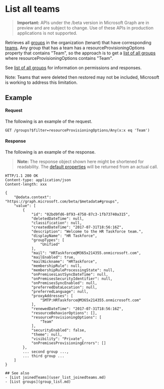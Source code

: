 # List all teams

> **Important:** APIs under the /beta version in Microsoft Graph are in preview and are subject to change. Use of these APIs in production applications is not supported.

Retrieves all [groups](../resources/group.md) in the organization (tenant) that have corresponding [teams](../resources/team.md). 
Any group that has a team has a resourceProvisioningOptions property that contains "Team", 
so the approach is to get a [list of all groups](group_list.md) where resourceProvisioningOptions contains "Team".

See [list of all groups](group_list.md) for information on permissions and responses.

Note: Teams that were deleted then restored may not be included, Microsoft is working to address this limitation.

## Example
#### Request
The following is an example of the request.
<!-- {
  "blockType": "request",
  "name": "get_groups"
}-->
```http
GET /groups?$filter=resourceProvisioningOptions/Any(x:x eq 'Team')
```

#### Response
The following is an example of the response.
>**Note:** The response object shown here might be shortened for readability. The [default properties](../api/group_get.md#default-properties) will be returned from an actual call.

<!-- {
  "blockType": "response",
  "truncated": true,
  "@odata.type": "microsoft.graph.group",
  "isCollection": true
} -->
```http
HTTP/1.1 200 OK
Content-type: application/json
Content-length: xxx

{
    "@odata.context": "https://graph.microsoft.com/beta/$metadata#groups",
    "value": [
        {
            "id": "02bd9fd6-8f93-4758-87c3-1fb73740a315",
            "deletedDateTime": null,
            "classification": null,
            "createdDateTime": "2017-07-31T18:56:16Z",
            "description": "Welcome to the HR Taskforce team.",
            "displayName": "HR Taskforce",
            "groupTypes": [
                "Unified"
            ],
            "mail": "HRTaskforce@M365x214355.onmicrosoft.com",
            "mailEnabled": true,
            "mailNickname": "HRTaskforce",
            "membershipRule": null,
            "membershipRuleProcessingState": null,
            "onPremisesLastSyncDateTime": null,
            "onPremisesSecurityIdentifier": null,
            "onPremisesSyncEnabled": null,
            "preferredDataLocation": null,
            "preferredLanguage": null,
            "proxyAddresses": [
                "SMTP:HRTaskforce@M365x214355.onmicrosoft.com"
            ],
            "renewedDateTime": "2017-07-31T18:56:16Z",
            "resourceBehaviorOptions": [],
            "resourceProvisioningOptions": [
                "Team"
            ],
            "securityEnabled": false,
            "theme": null,
            "visibility": "Private",
            "onPremisesProvisioningErrors": []
        },
        ... second group ...,
        ... third group ...
    ]
}

## See also
- [List joinedTeams](user_list_joinedteams.md)
- [List groups](group_list.md)

